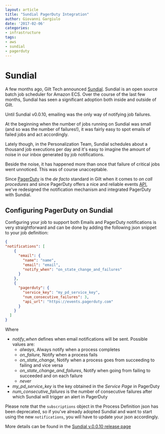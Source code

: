 ```yaml
---
layout: article
title: "Sundial PagerDuty Integration"
author: Giovanni Gargiulo
date: '2017-02-06'
categories: 
- infrastructure
tags:
- aws
- sundial
- pagerduty
---
```


# Sundial

A few months ago, Gilt Tech announced [Sundial](https://github.com/gilt/sundial). Sundial is an open source batch job scheduler for Amazon ECS.
Over the course of the last few months, Sundial has seen a significant adoption both inside and outside of Gilt.

Until Sundial v0.0.10, emailing was the only way of notifying job failures.

At the beginning when the number of jobs running on Sundial was small (and so was the number of failures!), it was fairly easy to spot emails of failed jobs and act accordingly.

Lately though, in the Personalization Team, Sundial schedules about a thousand job executions per day and it's easy to imagine the amount of noise in our inbox generated by job notifications.
 
Beside the noise, it has happened more than once that failure of critical jobs went unnoticed. This was of course unacceptable.
 
Since [PagerDuty](https://www.pagerduty.com/) is the _de facto_ standard in Gilt when it comes to _on call procedures_ and since PagerDuty offers a nice and reliable events [API](https://v2.developer.pagerduty.com/docs/events-api), we've redesigned the notification mechanism 
and integrated PagerDuty with Sundial.  

## Configuring PagerDuty on Sundial

Configuring your job to support both Emails and PagerDuty notifications is very straightforward and can be done by adding the following json snippet to your job definition:

```json
{
"notifications": [
    {
      "email": {
        "name": "name",
        "email": "email",
        "notify_when": "on_state_change_and_failures"
      }
    },
    {
      "pagerduty": {
        "service_key": "my_pd_service_key",
        "num_consecutive_failures": 3,
        "api_url": "https://events.pagerduty.com"
      }
    }
  ]
}
```

Where 

* _notify_when_ defines when email notifications will be sent. Possible values are:
  * _always_, Always notify when a process completes
  * _on_failure_, Notify when a process fails
  * _on_state_change_, Notify when a process goes from succeeding to failing and vice versa
  * _on_state_change_and_failures_, Notify when going from failing to succeeded and on each failure
  * _never_
* _my_pd_service_key_ is the key obtained in the _Service Page_ in PagerDuty
* _num_consecutive_failures_ is the number of consecutive failures after which Sundial will trigger an alert in PagerDuty

Please note that the `subscriptions` object in the Process Definition json has been deprecated, so if you've already adopted Sundial and want to start using the new `notifications`, you will have to 
 update your json accordingly. 

More details can be found in the [Sundial v.0.0.10 release page](https://github.com/gilt/sundial/releases/tag/v0.0.10)
